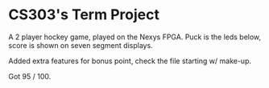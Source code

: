 # CS303's Term Project
A 2 player hockey game, played on the Nexys FPGA.
Puck is the leds below, score is shown on seven segment displays.

Added extra features for bonus point, check the file starting w/ make-up.

Got 95 / 100.
